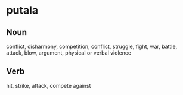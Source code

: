 putala
===

Noun
---

conflict, disharmony, competition, conflict, struggle, fight, war, battle, attack, blow, argument, physical or verbal violence

Verb
---

hit, strike, attack, compete against